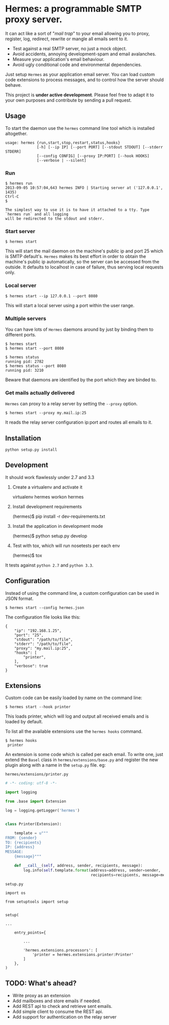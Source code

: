 # Hermes: a programmable SMTP proxy server.

It can act like a sort of "*mail trap*" to your email allowing you to
proxy, register, log, redirect, rewrite or mangle all emails sent to it.

- Test against a real SMTP server, no just a mock object.
- Avoid accidents, annoying development-spam and email avalanches.
- Measure your application's  email behaviour.
- Avoid ugly conditional code and environmental dependencies.

Just setup `Hermes` as your application email server.
You can load custom code extensions to process messages, and to control how the server should behave.

This project is **under active development**.
Please feel free to adapt it to your own purposes and contribute by sending a pull request.

## Usage

To start the daemon use the `hermes` command line tool which is installed altogether.

	usage: hermes {run,start,stop,restart,status,hooks}
				  [-h] [--ip IP] [--port PORT] [--stdout STDOUT] [--stderr STDERR]
				  [--config CONFIG] [--proxy IP:PORT] [--hook HOOKS]
				  [--verbose | --silent]

### Run

	$ hermes run
	2013-09-05 10:57:04,643 hermes INFO | Starting server at ('127.0.0.1', 1435)
	Ctrl-C
	$

	The simplest way to use it is to have it attached to a tty. Type `hermes run` and all logging
	will be redirected to the stdout and stderr.

### Start server

	$ hermes start

This will start the mail daemon on the machine's public ip and port 25 which is SMTP default's.
`Hermes` makes its best effort in order to obtain the machine's public ip automatically, so the server can be accessed from the outside.
It defaults to localhost in case of failure, thus serving local requests only.

### Local server

	$ hermes start --ip 127.0.0.1 --port 8080

This will start a local server using a port within the user range.

### Multiple servers

You can have lots of `Hermes` daemons around by just by binding them to different ports.

	$ hermes start
	$ hermes start --port 8080

	$ hermes status
	running pid: 2782
	$ hermes status --port 8080
	running pid: 3210

Beware that daemons are identified by the port which they are binded to.

### Get mails actually delivered

`Hermes` can proxy to a relay server by setting the `--proxy` option.

    $ hermes start --proxy my.mail.ip:25

It reads the relay server configuration ip:port and routes all emails to it.

## Installation

	python setup.py install

## Development


It should work flawlessly under 2.7 and 3.3

1. Create a virtualenv and activate it

	virtualenv hermes
	workon hermes

2. Install development requirements

	(hermes)$ pip install -r dev-requirements.txt

3. Install the application in development mode

	(hermes)$ python setup.py develop

4. Test with tox, which will run nosetests per each env

	(hermes)$ tox

It tests against `python 2.7` and `python 3.3`.

## Configuration

Instead of using the command line, a custom configuration can be used in JSON format.

    $ hermes start --config hermes.json

The configuration file looks like this:

    {
        "ip": "192.168.1.25",
        "port": "25",
        "stdout": "/path/to/file",
        "stderr": "/path/to/file",
        "proxy": "my.mail.ip:25",
        "hooks": [
            "printer",
        ],
        "verbose": true
    }

## Extensions

Custom code can be easily loaded by name on the command line:


	$ hermes start --hook printer

This loads printer, which will log and output all received emails and is loaded by default.

To list all the available extensions use the `hermes hooks` command.

	$ hermes hooks
	 printer


An extension is some code which is called per each email.
To write one, just extend the `Basel` class in `hermes/extensions/base.py`
and register the new plugin along with a name in the `setup.py` file. eg:


`hermes/extensions/printer.py`
```python
# -*- coding: utf-8 -*-

import logging

from .base import Extension

log = logging.getLogger('hermes')


class Printer(Extension):

    template = u"""
FROM: {sender}
TO: {recipients}
IP: {address}
MESSAGE:
    {message}"""

    def __call__(self, address, sender, recipients, message):
        log.info(self.template.format(address=address, sender=sender,
                                      recipients=recipients, message=message))
```

`setup.py`
```
import os

from setuptools import setup


setup(

...

	entry_points={

    	...

        'hermes.extensions.processors': [
            'printer = hermes.extensions.printer:Printer'
        ]
    },
)

```

## TODO: What's ahead?

- Write proxy as an extension
- Add mailboxes and store emails if needed.
- Add REST api to check and retrieve sent emails.
- Add simple client to consume the REST api.
- Add support for authentication on the relay server
